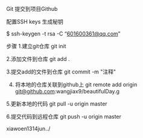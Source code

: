 Git 提交到项目Github

配置SSH keys 生成秘钥

$ ssh-keygen -t rsa -C “601600361@qq.com”

步骤
1.建立git仓库  git init

2.添加文件到仓库 git add .

3.提交add的文件到仓库  git commit -m "注释"

4. 将本地的仓库关联到github上 git remote add origin git@github.com:wangjiax9/beautifulDay.g

5.更新本地的代码 git pull -u origin master

6.提交代码到远程仓库 git push -u origin master

xiawoen1314jun../
